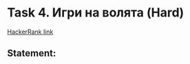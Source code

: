 # Task 4. Игри на волята (Hard)

[HackerRank link](<https://www.hackerrank.com/contests/sda-hw-5/challenges/challenge-3105>)

## Statement:

<!-- TODO -->
